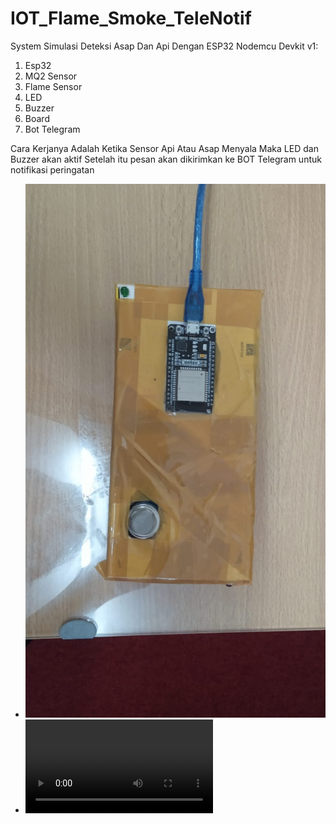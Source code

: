 # IOT_Flame_Smoke_TeleNotif

System Simulasi Deteksi Asap Dan Api Dengan ESP32 Nodemcu Devkit v1:
1. Esp32
2. MQ2 Sensor
3. Flame Sensor
4. LED
5. Buzzer
6. Board
7. Bot Telegram

Cara Kerjanya Adalah Ketika Sensor Api Atau Asap Menyala Maka LED dan Buzzer akan aktif
Setelah itu pesan akan dikirimkan ke BOT Telegram untuk notifikasi peringatan 

- ![Gambar](Alat_Dikemas_Sederhana.jpeg)
- ![Latihan](Test.mp4)

